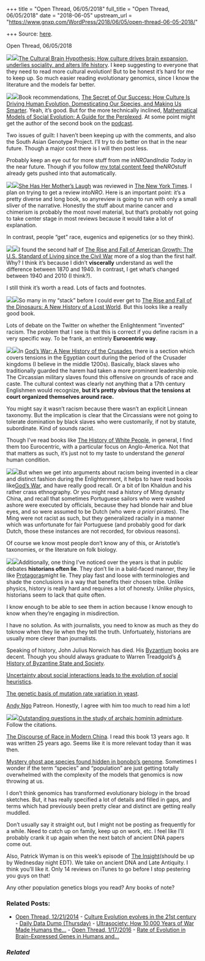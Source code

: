 +++
title = "Open Thread, 06/05/2018"
full_title = "Open Thread, 06/05/2018"
date = "2018-06-05"
upstream_url = "https://www.gnxp.com/WordPress/2018/06/05/open-thread-06-05-2018/"

+++
Source: [here](https://www.gnxp.com/WordPress/2018/06/05/open-thread-06-05-2018/).

Open Thread, 06/05/2018

[![](https://i0.wp.com/www.gnxp.com/WordPress/wp-content/uploads/2017/12/secretofoursuccess.jpeg?resize=184%2C274&ssl=1)![](https://i0.wp.com/www.gnxp.com/WordPress/wp-content/uploads/2017/12/secretofoursuccess.jpeg?resize=184%2C274&ssl=1)](https://www.amazon.com/exec/obidos/ASIN/B00WY4OXAS/geneexpressio-20/ref=as_at/?imprToken=yWfWbcxIujqIsu8I1hUjpA&slotNum=15&creativeASIN=0192860925&linkCode=w61&imprToken=Yd5CNIdeaI1yMX4or5g0kQ&slotNum=60)[The Cultural Brain Hypothesis: How culture drives brain expansion, underlies sociality, and alters life history](https://www.biorxiv.org/content/early/2017/10/25/209007). I keep suggesting to everyone that they need to read more cultural evolution! But to be honest it’s hard for me to keep up. So much easier reading evolutionary genomics, since I know the literature and the models far better.

[![](https://i0.wp.com/www.gnxp.com/WordPress/wp-content/uploads/2018/06/mathematicalmodelsperplexed.jpeg?resize=183%2C275&ssl=1)![](https://i0.wp.com/www.gnxp.com/WordPress/wp-content/uploads/2018/06/mathematicalmodelsperplexed.jpeg?resize=183%2C275&ssl=1)](https://www.amazon.com/exec/obidos/ASIN/0226558274/geneexpressio-20/ref=as_at/?imprToken=yWfWbcxIujqIsu8I1hUjpA&slotNum=15&creativeASIN=0192860925&linkCode=w61&imprToken=Yd5CNIdeaI1yMX4or5g0kQ&slotNum=60)Book recommendations, [The Secret of Our Success: How Culture Is Driving Human Evolution, Domesticating Our Species, and Making Us Smarter](https://www.amazon.com/exec/obidos/ASIN/B00WY4OXAS/geneexpressio-20/ref=as_at/?imprToken=yWfWbcxIujqIsu8I1hUjpA&slotNum=15&creativeASIN=0192860925&linkCode=w61&imprToken=Yd5CNIdeaI1yMX4or5g0kQ&slotNum=60). Yeah, it’s good. But for the more technically inclined, [Mathematical Models of Social Evolution: A Guide for the Perplexed](https://www.amazon.com/exec/obidos/ASIN/0226558274/geneexpressio-20/ref=as_at/?imprToken=yWfWbcxIujqIsu8I1hUjpA&slotNum=15&creativeASIN=0192860925&linkCode=w61&imprToken=Yd5CNIdeaI1yMX4or5g0kQ&slotNum=60). At some point might get the author of the second book on the [podcast](http://insitome.libsyn.com/).

Two issues of guilt: I haven’t been keeping up with the comments, and also the South Asian Genotype Project. I’ll try to do better on that in the near future. Though a major cost there is I will then post less.

Probably keep an eye out for more stuff from me in*NRO*and*India Today* in the near future. Though if you follow [my total content feed](http://feeds.feedburner.com/RazibKhansTotalFeed) the*NRO*stuff already gets pushed into that automatically.

[![](https://i0.wp.com/www.gnxp.com/WordPress/wp-content/uploads/2018/03/mothers_laugh.jpeg?resize=183%2C276&ssl=1)![](https://i0.wp.com/www.gnxp.com/WordPress/wp-content/uploads/2018/03/mothers_laugh.jpeg?resize=183%2C276&ssl=1)](https://www.amazon.com/exec/obidos/ASIN/B075PVZRQ1/geneexpressio-20/ref=as_at/?imprToken=-cGQlI2jrUdSWoZ-QF-aKA&slotNum=22&creativeASIN=0582243025&linkCode=w61&imprToken=M8StUC9sLRTACU5aW4y9DA&slotNum=60)[She Has Her Mother’s Laugh](https://www.amazon.com/exec/obidos/ASIN/B075PVZRQ1/geneexpressio-20/ref=as_at/?imprToken=-cGQlI2jrUdSWoZ-QF-aKA&slotNum=22&creativeASIN=0582243025&linkCode=w61&imprToken=M8StUC9sLRTACU5aW4y9DA&slotNum=60) was reviewed in [The New York Times](https://www.nytimes.com/2018/05/31/books/review/she-has-her-mothers-laugh-carl-zimmer.html). I plan on trying to get a review into*NRO*. Here is an important point: it’s a pretty diverse and long book, so anyreview is going to run with only a small sliver of the narrative. Honestly the stuff about marine cancer and chimerism is probably the most novel material, but that’s probably not going to take center stage in most reviews because it would take a lot of explanation.

In contrast, people “get” race, eugenics and epigenetics (or so they think).

[![](https://i0.wp.com/www.gnxp.com/WordPress/wp-content/uploads/2018/01/the_rise_and_fall.jpeg?resize=185%2C272&ssl=1)![](https://i0.wp.com/www.gnxp.com/WordPress/wp-content/uploads/2018/01/the_rise_and_fall.jpeg?resize=185%2C272&ssl=1)](https://www.amazon.com/exec/obidos/ASIN/B071W7JCKW/geneexpressio-20/ref=as_at/?imprToken=-cGQlI2jrUdSWoZ-QF-aKA&slotNum=22&creativeASIN=0582243025&linkCode=w61&imprToken=M8StUC9sLRTACU5aW4y9DA&slotNum=60)I found the second half of [The Rise and Fall of American Growth: The U.S. Standard of Living since the Civil War](https://www.amazon.com/exec/obidos/ASIN/B071W7JCKW/geneexpressio-20/ref=as_at/?imprToken=-cGQlI2jrUdSWoZ-QF-aKA&slotNum=22&creativeASIN=0582243025&linkCode=w61&imprToken=M8StUC9sLRTACU5aW4y9DA&slotNum=60) more of a slog than the first half. Why? I think it’s because I didn’t **viscerally** understand as well the difference between 1870 and 1940. In contrast, I get what’s changed between 1940 and 2010 (I think?).

I still think it’s worth a read. Lots of facts and footnotes.

[![](https://i0.wp.com/www.gnxp.com/WordPress/wp-content/uploads/2018/06/therisefalldinosaur.jpeg?resize=188%2C269&ssl=1)![](https://i0.wp.com/www.gnxp.com/WordPress/wp-content/uploads/2018/06/therisefalldinosaur.jpeg?resize=188%2C269&ssl=1)](https://www.amazon.com/exec/obidos/ASIN/B0727TN8H6/geneexpressio-20/ref=as_at/?imprToken=-cGQlI2jrUdSWoZ-QF-aKA&slotNum=22&creativeASIN=0582243025&linkCode=w61&imprToken=M8StUC9sLRTACU5aW4y9DA&slotNum=60)So many in my “stack” before I could ever get to [The Rise and Fall of the Dinosaurs: A New History of a Lost World](https://www.amazon.com/exec/obidos/ASIN/B0727TN8H6/geneexpressio-20/ref=as_at/?imprToken=-cGQlI2jrUdSWoZ-QF-aKA&slotNum=22&creativeASIN=0582243025&linkCode=w61&imprToken=M8StUC9sLRTACU5aW4y9DA&slotNum=60). But this looks like a really good book.

Lots of debate on the Twitter on whether the Enlightenment “invented” racism. The problem that I see is that this is correct if you define racism in a very specific way. To be frank, an entirely **Eurocentric way**.

[![](https://i0.wp.com/www.gnxp.com/WordPress/wp-content/uploads/2018/06/thehistoryofwhitepeople.jpeg?resize=184%2C274&ssl=1)![](https://i0.wp.com/www.gnxp.com/WordPress/wp-content/uploads/2018/06/thehistoryofwhitepeople.jpeg?resize=184%2C274&ssl=1)](https://www.amazon.com/exec/obidos/ASIN/B003HQ3XHQ/geneexpressio-20/ref=as_at/?imprToken=-cGQlI2jrUdSWoZ-QF-aKA&slotNum=22&creativeASIN=0582243025&linkCode=w61&imprToken=M8StUC9sLRTACU5aW4y9DA&slotNum=60)In [God’s War: A New History of the Crusades](https://www.amazon.com/exec/obidos/ASIN/0674030702/geneexpressio-20/ref=as_at/?imprToken=-cGQlI2jrUdSWoZ-QF-aKA&slotNum=22&creativeASIN=0582243025&linkCode=w61&imprToken=M8StUC9sLRTACU5aW4y9DA&slotNum=60), there is a section which covers tensions in the Egyptian court during the period of the Crusader kingdoms (I believe in the middle 1200s). Basically, black slaves who traditionally guarded the harem had taken a more prominent leadership role. The Circassian military slaves found this offensive on grounds of race and caste. The cultural context was clearly not anything that a 17th century Englishmen would recognize, **but it’s pretty obvious that the tensions at court organized themselves around race.**

You might say it wasn’t racism because there wasn’t an explicit Linnean taxonomy. But the implication is clear that the Circassians were not going to tolerate domination by black slaves who were customarily, if not by statute, subordinate. Kind of sounds racist.

Though I’ve read books like [The History of White People](https://www.amazon.com/exec/obidos/ASIN/B003HQ3XHQ/geneexpressio-20/ref=as_at/?imprToken=-cGQlI2jrUdSWoZ-QF-aKA&slotNum=22&creativeASIN=0582243025&linkCode=w61&imprToken=M8StUC9sLRTACU5aW4y9DA&slotNum=60), in general, I find them too Eurocentric, with a particular focus on Anglo-America. Not that that matters as such, it’s just not to my taste to understand the *general* human condition.

[![](https://i0.wp.com/www.gnxp.com/WordPress/wp-content/uploads/2018/06/folkbiology.jpeg?resize=185%2C272&ssl=1)![](https://i0.wp.com/www.gnxp.com/WordPress/wp-content/uploads/2018/06/folkbiology.jpeg?resize=185%2C272&ssl=1)](https://www.amazon.com/exec/obidos/ASIN/026263192X/geneexpressio-20)But when we get into arguments about racism being invented in a clear and distinct fashion during the Enlightenment, it helps to have read books like[God’s War](https://www.amazon.com/exec/obidos/ASIN/0674030702/geneexpressio-20/ref=as_at/?imprToken=-cGQlI2jrUdSWoZ-QF-aKA&slotNum=22&creativeASIN=0582243025&linkCode=w61&imprToken=M8StUC9sLRTACU5aW4y9DA&slotNum=60), and have really good recall. Or a bit of Ibn Khaldun and his rather crass ethnography. Or you might read a history of Ming dynasty China, and recall that sometimes Portuguese sailors who were washed ashore were executed by officials, because they had blonde hair and blue eyes, and so were assumed to be Dutch (who were *a priori* pirates). The Ming were not racist as such, but they generalized racially in a manner which was unfortunate for fair Portuguese (and probably good for dark Dutch, those these instances are not recorded, for obvious reasons).

Of course we know most people don’t know any of this, or Aristotle’s taxonomies, or the literature on folk biology.

[![](https://i0.wp.com/www.gnxp.com/WordPress/wp-content/uploads/2018/06/byzantium.jpeg?resize=182%2C276&ssl=1)![](https://i0.wp.com/www.gnxp.com/WordPress/wp-content/uploads/2018/06/byzantium.jpeg?resize=182%2C276&ssl=1)](https://www.amazon.com/exec/obidos/ASIN/0394537785/geneexpressio-20/ref=as_at/?imprToken=-cGQlI2jrUdSWoZ-QF-aKA&slotNum=22&creativeASIN=0582243025&linkCode=w61&imprToken=M8StUC9sLRTACU5aW4y9DA&slotNum=60)Additionally, one thing I’ve noticed over the years is that in public debates **historians often lie**. They don’t lie in a bald-faced manner, they lie like [Protagoras](https://en.wikipedia.org/wiki/Protagoras)might lie. They play fast and loose with terminologies and shade the conclusions in a way that benefits their chosen tribe. Unlike physics, history is really hard and requires a lot of honesty. Unlike physics, historians seem to lack that quite often.

I know enough to be able to see them in action because I know enough to know when they’re engaging in misdirection.

I have no solution. As with journalists, you need to know as much as they do toknow when they lie when they tell the truth. Unfortuately, historians are usually more clever than journalists.

Speaking of history, John Julius Norwich has died. His [Byzantium](https://www.amazon.com/exec/obidos/ASIN/0394537785/geneexpressio-20/ref=as_at/?imprToken=-cGQlI2jrUdSWoZ-QF-aKA&slotNum=22&creativeASIN=0582243025&linkCode=w61&imprToken=M8StUC9sLRTACU5aW4y9DA&slotNum=60) books are decent. Though you should always graduate to Warren Treadgold’s [A History of Byzantine State and Society](https://www.amazon.com/exec/obidos/ASIN/0804726302/geneexpressio-20/ref=as_at/?imprToken=-cGQlI2jrUdSWoZ-QF-aKA&slotNum=22&creativeASIN=0582243025&linkCode=w61&imprToken=M8StUC9sLRTACU5aW4y9DA&slotNum=60).

[Uncertainty about social interactions leads to the evolution of social heuristics](https://www.nature.com/articles/s41467-018-04493-1).

[The genetic basis of mutation rate variation in yeast](https://www.biorxiv.org/content/early/2018/06/04/338723?rss=1).

[Andy Ngo](https://www.patreon.com/AndyNgo) Patreon. Honestly, I agree with him too much to read him a lot!

[![](https://i0.wp.com/www.gnxp.com/WordPress/wp-content/uploads/2018/06/discourseracemodern.jpeg?resize=180%2C280&ssl=1)![](https://i0.wp.com/www.gnxp.com/WordPress/wp-content/uploads/2018/06/discourseracemodern.jpeg?resize=180%2C280&ssl=1)](https://www.amazon.com/exec/obidos/ASIN/B01AIIYNEM/geneexpressio-20)[Outstanding questions in the study of archaic hominin admixture](http://journals.plos.org/plosgenetics/article?id=10.1371/journal.pgen.1007349). Follow the citations.

[The Discourse of Race in Modern China](https://www.amazon.com/exec/obidos/ASIN/B01AIIYNEM/geneexpressio-20). I read this book 13 years ago. It was written 25 years ago. Seems like it is more relevant today than it was then.

[Mystery ghost ape species found hidden in bonobo’s genome](https://www.newscientist.com/article/mg23831802-200-mystery-ghost-ape-species-found-hidden-in-bonobos-genome/?utm_term=Autofeed&utm_campaign=Echobox&utm_medium=SOC&utm_source=Twitter#link_time=1527743672). Sometimes I wonder if the term “species” and “population” are just getting totally overwhelmed with the complexity of the models that genomics is now throwing at us.

I don’t think genomics has transformed evolutionary biology in the broad sketches. But, it has really specified a lot of details and filled in gaps, and terms which had previously been pretty clear and distinct are getting really muddled.

Don’t usually say it straight out, but I might not be posting as frequently for a while. Need to catch up on family, keep up on work, etc. I feel like I’ll probably crank it up again when the next batch of ancient DNA papers come out.

Also, Patrick Wyman is on this week’s episode of [The Insight](https://itunes.apple.com/us/podcast/the-insight/id1324744423?mt=2)(should be up by Wednesday night EDT). We take on ancient DNA and Late Antiquity. I think you’ll like it. Only 14 reviews on iTunes to go before I stop pestering you guys on that!

Any other population genetics blogs you read? Any books of note?

### Related Posts:

- [Open Thread,
  12/21/2014](https://www.gnxp.com/WordPress/2014/12/21/open-thread-12212014/) - [Culture Evolution evolves in the 21st
  century](https://www.gnxp.com/WordPress/2015/12/24/culture-evolution-evolves-in-the-21st-century/) - [Daily Data Dump
  (Thursday)](https://www.gnxp.com/WordPress/2010/04/29/daily-data-dump-thursday/) - [Ultrasociety: How 10,000 Years of War Made Humans
  the…](https://www.gnxp.com/WordPress/2015/11/21/ultrasociety-how-10000-years-of-war-made-humans-the-greatest-cooperators-on-earth/) - [Open Thread,
  1/17/2016](https://www.gnxp.com/WordPress/2016/01/17/open-thread-1172016/) - [Rate of Evolution in Brain-Expressed Genes in Humans
  and…](https://www.gnxp.com/WordPress/2006/12/28/rate-of-evolution-in-brain-expressed-genes-in-humans-and-other-primates/)

### *Related*

[](https://www.addtoany.com/add_to/facebook?linkurl=https%3A%2F%2Fwww.gnxp.com%2FWordPress%2F2018%2F06%2F05%2Fopen-thread-06-05-2018%2F&linkname=Open%20Thread%2C%2006%2F05%2F2018 "Facebook")[](https://www.addtoany.com/add_to/twitter?linkurl=https%3A%2F%2Fwww.gnxp.com%2FWordPress%2F2018%2F06%2F05%2Fopen-thread-06-05-2018%2F&linkname=Open%20Thread%2C%2006%2F05%2F2018 "Twitter")[](https://www.addtoany.com/add_to/email?linkurl=https%3A%2F%2Fwww.gnxp.com%2FWordPress%2F2018%2F06%2F05%2Fopen-thread-06-05-2018%2F&linkname=Open%20Thread%2C%2006%2F05%2F2018 "Email")[](https://www.addtoany.com/share)
